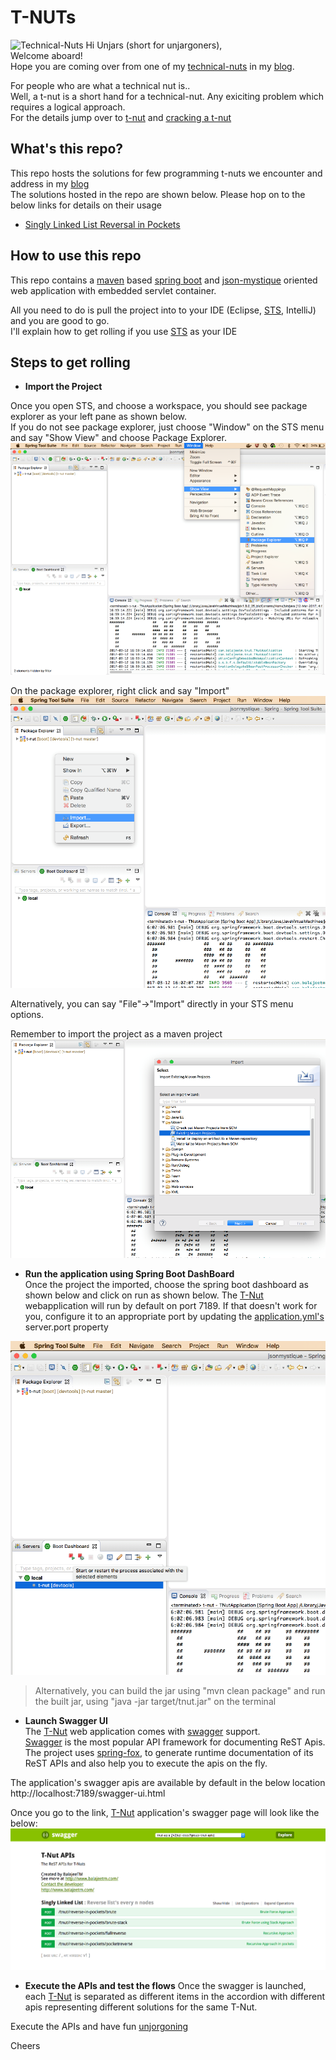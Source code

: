 # T-NUTs

![Technical-Nuts](http://blog.balajeetm.com/assets/2017-02-21/t-nuts.png)
Hi Unjars (short for unjargoners),<br>
Welcome aboard!<br>
Hope you are coming over from one of my [technical-nuts](http://blog.balajeetm.com/blog/2017/02/21/technical-nuts/) in my [blog](http://blog.balajeetm.com/).

For people who are what a technical nut is..<br>
Well, a t-nut is a short hand for a technical-nut. Any exiciting problem which requires a logical approach.<br>
For the details jump over to [t-nut](http://blog.balajeetm.com/blog/2017/02/21/technical-nuts/) and [cracking a t-nut](http://blog.balajeetm.com/blog/2017/03/08/cracking-a-tnut/)

## What's this repo?

This repo hosts the solutions for few programming t-nuts we encounter and address in my [blog](http://blog.balajeetm.com/)<br>
The solutions hosted in the repo are shown below. Please hop on to the below links for details on their usage
* [Singly Linked List Reversal in Pockets](/src/main/java/com/balajeetm/tnut/controller)

## How to use this repo

This repo contains a [maven](http://blog.balajeetm.com/blog/2017/02/14/why-maven/) based [spring boot](https://projects.spring.io/spring-boot/) and [json-mystique](http://github.balajeetm.com/json-mystique) oriented web application with embedded servlet container.<br>

All you need to do is pull the project into to your IDE (Eclipse, [STS](https://spring.io/tools/sts), IntelliJ) and you are good to go.<br>
I'll explain how to get rolling if you use [STS](https://spring.io/tools/sts) as your IDE

## Steps to get rolling

* **Import the Project**<br>

Once you open STS, and choose a workspace, you should see package explorer as your left pane as shown below.<br>
If you do not see package explorer, just choose "Window" on the STS menu and say "Show View" and choose Package Explorer.
![Package Explorer](/assets/packageexplorer.png)

On the package explorer, right click and say "Import"<br>
![Import Project](/assets/import.png)

Alternatively, you can say "File"->"Import" directly in your STS menu options.

Remember to import the project as a maven project<br>
![Import Maven Project](/assets/mavenproject.png)

* **Run the application using Spring Boot DashBoard**<br>
Once the project the imported, choose the spring boot dashboard as shown below and click on run as shown below.
The [T-Nut](http://blog.balajeetm.com/blog/2017/02/21/technical-nuts/) webapplication will run by default on port 7189.
If that doesn't work for you, configure it to an appropriate port by updating the [application.yml's](https://github.com/balajeetm/t-nut/blob/master/src/main/resources/application.yml) server.port property

![Run Application](/assets/startapp.png)

> Alternatively, you can build the jar using "mvn clean package" and run the built jar, using "java -jar target/tnut.jar" on the terminal

* **Launch Swagger UI**<br>
The [T-Nut](http://blog.balajeetm.com/blog/2017/02/21/technical-nuts/) web application comes with [swagger](http://swagger.io/) support.<br>
[Swagger](http://swagger.io/) is the most popular API framework for documenting ReST Apis.<br>
The project uses [spring-fox](https://github.com/springfox/springfox), to generate runtime documentation of its ReST APIs and also help you to execute the apis on the fly.<br>

The application's swagger apis are available by default in the below location
http://localhost:7189/swagger-ui.html

Once you go to the link, [T-Nut](http://blog.balajeetm.com/blog/2017/02/21/technical-nuts/) application's swagger page will look like the below:
![T-Nut Swagger](/assets/swagger.png)

* **Execute the APIs and test the flows**
Once the swagger is launched, each [T-Nut](http://blog.balajeetm.com/blog/2017/02/21/technical-nuts/) is separated as different items in the accordion with different apis representing different solutions for the same T-Nut.

Execute the APIs and have fun [unjorgoning](http://blog.balajeetm.com/blog/2017/02/13/welcome-aboard/)

Cheers
